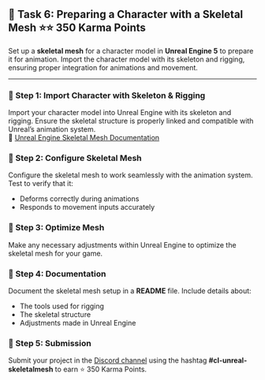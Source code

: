 ## 📑 Task 6: Preparing a Character with a Skeletal Mesh ⭐⭐ 350 Karma Points  

Set up a **skeletal mesh** for a character model in **Unreal Engine 5** to prepare it for animation. Import the character model with its skeleton and rigging, ensuring proper integration for animations and movement.  

---

### 📌 Step 1: Import Character with Skeleton & Rigging  
Import your character model into Unreal Engine with its skeleton and rigging. Ensure the skeletal structure is properly linked and compatible with Unreal’s animation system.  
🔗 [Unreal Engine Skeletal Mesh Documentation](https://docs.unrealengine.com/5.0/en-US/skeletal-meshes-in-unreal-engine/)  

### 📌 Step 2: Configure Skeletal Mesh  
Configure the skeletal mesh to work seamlessly with the animation system. Test to verify that it:  
- Deforms correctly during animations  
- Responds to movement inputs accurately  

### 📌 Step 3: Optimize Mesh  
Make any necessary adjustments within Unreal Engine to optimize the skeletal mesh for your game.  

### 📌 Step 4: Documentation  
Document the skeletal mesh setup in a **README** file. Include details about:  
- The tools used for rigging  
- The skeletal structure  
- Adjustments made in Unreal Engine  

### 📌 Step 5: Submission  
Submit your project in the [Discord channel](https://discord.com/channels/771670169691881483/1315007911449071706) using the hashtag **#cl-unreal-skeletalmesh** to earn ⭐ 350 Karma Points.
